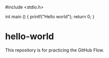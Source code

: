 #include <stdio.h>


int main ()
{
  printf("Hello world");
  return 0;
}

# hello-world
This repository is for practicing the GitHub Flow.
